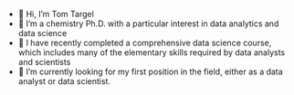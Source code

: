 - 👋 Hi, I’m Tom Targel
- 👀 I’m a chemistry Ph.D. with a particular interest in data analytics and data science
- 🌱 I have recently completed a comprehensive data science course, which includes many of the elementary skills required by data analysts and scientists
- 💞️ I’m currently looking for my first position in the field, either as a data analyst or data scientist.

<!---
- 📫 How to reach me ...
ttargel/ttargel is a ✨ special ✨ repository because its `README.md` (this file) appears on your GitHub profile.
You can click the Preview link to take a look at your changes.
--->
